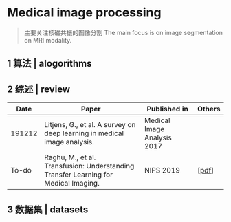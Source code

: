 # Medical image processing

> 主要关注核磁共振的图像分割
> The main focus is on image segmentation on MRI modality.

## 1 算法 | alogorithms



## 2 综述 | review

| Date   | Paper                                                        | Published in                | Others                                                       |
| ------ | ------------------------------------------------------------ | --------------------------- | ------------------------------------------------------------ |
| 191212 | Litjens, G., et al. A survey on deep learning in medical image analysis. | Medical Image Analysis 2017 |                                                              |
| To-do  | Raghu, M., et al. Transfusion: Understanding Transfer Learning for Medical Imaging. | NIPS 2019                   | [[pdf](https://papers.nips.cc/paper/8596-transfusion-understanding-transfer-learning-for-medical-imaging.pdf)] |

## 3 数据集 | datasets






